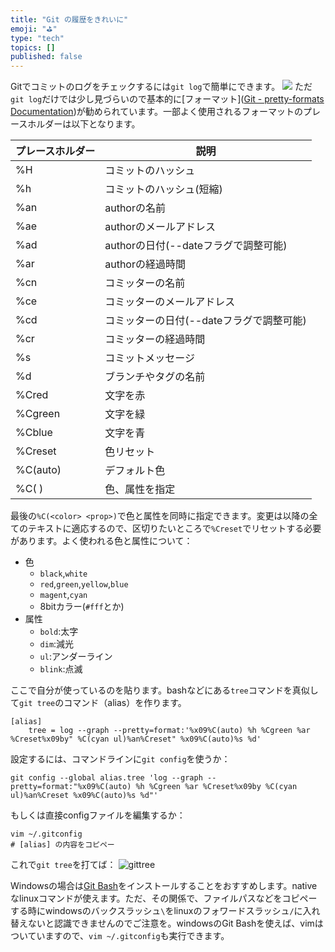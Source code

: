 ```yaml
---
title: "Git の履歴をきれいに"
emoji: "⛳"
type: "tech"
topics: []
published: false
---
```


Gitでコミットのログをチェックするには`git log`で簡単にできます。
![](https://storage.googleapis.com/zenn-user-upload/6270ed9b6876ffb7d5411afe.png)
ただ`git log`だけでは少し見づらいので基本的に[フォーマット]([Git - pretty-formats Documentation](https://git-scm.com/docs/pretty-formats))が勧められています。一部よく使用されるフォーマットのプレースホルダーは以下となります。

| プレースホルダー | 説明  |
| --- | --- |
| %H  | コミットのハッシュ |
| %h  | コミットのハッシュ(短縮) |
| %an | authorの名前 |
| %ae | authorのメールアドレス |
| %ad | authorの日付(--dateフラグで調整可能) |
| %ar | authorの経過時間 |
| %cn | コミッターの名前 |
| %ce | コミッターのメールアドレス |
| %cd | コミッターの日付(--dateフラグで調整可能) |
| %cr | コミッターの経過時間|
| %s  | コミットメッセージ |
| %d  | ブランチやタグの名前 |
| %Cred | 文字を赤 |
| %Cgreen | 文字を緑 |
| %Cblue | 文字を青 |
| %Creset | 色リセット |
| %C(auto) | デフォルト色 |
| %C( ) | 色、属性を指定 |

最後の`%C(<color> <prop>)`で色と属性を同時に指定できます。変更は以降の全てのテキストに適応するので、区切りたいところで`%Creset`でリセットする必要があります。よく使われる色と属性について：

- 色
  - `black`,`white`
  - `red`,`green`,`yellow`,`blue`
  - `magent`,`cyan`
  - 8bitカラー(`#fff`とか)
- 属性
  - `bold`:太字
  - `dim`:減光
  - `ul`:アンダーライン
  - `blink`:点滅

ここで自分が使っているのを貼ります。bashなどにある`tree`コマンドを真似して`git tree`のコマンド（alias）を作ります。

```
[alias]
    tree = log --graph --pretty=format:'%x09%C(auto) %h %Cgreen %ar %Creset%x09by" %C(cyan ul)%an%Creset" %x09%C(auto)%s %d'
```

設定するには、コマンドラインに`git config`を使うか：

```shell
git config --global alias.tree 'log --graph --pretty=format:"%x09%C(auto) %h %Cgreen %ar %Creset%x09by %C(cyan ul)%an%Creset %x09%C(auto)%s %d"'
```

もしくは直接configファイルを編集するか：

```shell
vim ~/.gitconfig
# [alias] の内容をコピペー
```
これで`git tree`を打てば：
![gittree](https://storage.googleapis.com/zenn-user-upload/92a6e63aa31d9ddac13a1871.png)

Windowsの場合は[Git Bash](https://gitforwindows.org/)をインストールすることをおすすめします。nativeなlinuxコマンドが使えます。ただ、その関係で、ファイルパスなどをコピペーする時にwindowsのバックスラッシュ`\`をlinuxのフォワードスラッシュ`/`に入れ替えないと認識できませんのでご注意を。windowsのGit Bashを使えば、vimはついていますので、`vim ~/.gitconfig`も実行できます。